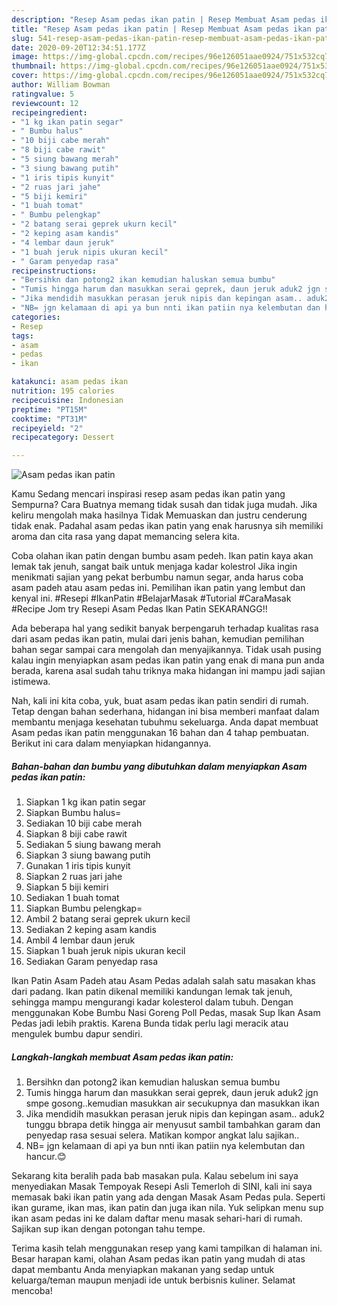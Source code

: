 ```yaml
---
description: "Resep Asam pedas ikan patin | Resep Membuat Asam pedas ikan patin Yang Sempurna"
title: "Resep Asam pedas ikan patin | Resep Membuat Asam pedas ikan patin Yang Sempurna"
slug: 541-resep-asam-pedas-ikan-patin-resep-membuat-asam-pedas-ikan-patin-yang-sempurna
date: 2020-09-20T12:34:51.177Z
image: https://img-global.cpcdn.com/recipes/96e126051aae0924/751x532cq70/asam-pedas-ikan-patin-foto-resep-utama.jpg
thumbnail: https://img-global.cpcdn.com/recipes/96e126051aae0924/751x532cq70/asam-pedas-ikan-patin-foto-resep-utama.jpg
cover: https://img-global.cpcdn.com/recipes/96e126051aae0924/751x532cq70/asam-pedas-ikan-patin-foto-resep-utama.jpg
author: William Bowman
ratingvalue: 5
reviewcount: 12
recipeingredient:
- "1 kg ikan patin segar"
- " Bumbu halus"
- "10 biji cabe merah"
- "8 biji cabe rawit"
- "5 siung bawang merah"
- "3 siung bawang putih"
- "1 iris tipis kunyit"
- "2 ruas jari jahe"
- "5 biji kemiri"
- "1 buah tomat"
- " Bumbu pelengkap"
- "2 batang serai geprek ukurn kecil"
- "2 keping asam kandis"
- "4 lembar daun jeruk"
- "1 buah jeruk nipis ukuran kecil"
- " Garam penyedap rasa"
recipeinstructions:
- "Bersihkn dan potong2 ikan kemudian haluskan semua bumbu"
- "Tumis hingga harum dan masukkan serai geprek, daun jeruk aduk2 jgn smpe gosong..kemudian masukkan air secukupnya dan masukkan ikan"
- "Jika mendidih masukkan perasan jeruk nipis dan kepingan asam.. aduk2 tunggu bbrapa detik hingga air menyusut sambil tambahkan garam dan penyedap rasa sesuai selera. Matikan kompor angkat lalu sajikan.."
- "NB= jgn kelamaan di api ya bun nnti ikan patiin nya kelembutan dan hancur.😊"
categories:
- Resep
tags:
- asam
- pedas
- ikan

katakunci: asam pedas ikan 
nutrition: 195 calories
recipecuisine: Indonesian
preptime: "PT15M"
cooktime: "PT31M"
recipeyield: "2"
recipecategory: Dessert

---
```



![Asam pedas ikan patin](https://img-global.cpcdn.com/recipes/96e126051aae0924/751x532cq70/asam-pedas-ikan-patin-foto-resep-utama.jpg)

Kamu Sedang mencari inspirasi resep asam pedas ikan patin yang Sempurna? Cara Buatnya memang tidak susah dan tidak juga mudah. Jika keliru mengolah maka hasilnya Tidak Memuaskan dan justru cenderung tidak enak. Padahal asam pedas ikan patin yang enak harusnya sih memiliki aroma dan cita rasa yang dapat memancing selera kita.

Coba olahan ikan patin dengan bumbu asam pedeh. Ikan patin kaya akan lemak tak jenuh, sangat baik untuk menjaga kadar kolestrol Jika ingin menikmati sajian yang pekat berbumbu namun segar, anda harus coba asam padeh atau asam pedas ini. Pemilihan ikan patin yang lembut dan kenyal ini. #Resepi #IkanPatin #BelajarMasak #Tutorial #CaraMasak #Recipe Jom try Resepi Asam Pedas Ikan Patin SEKARANGG!!

Ada beberapa hal yang sedikit banyak berpengaruh terhadap kualitas rasa dari asam pedas ikan patin, mulai dari jenis bahan, kemudian pemilihan bahan segar sampai cara mengolah dan menyajikannya. Tidak usah pusing kalau ingin menyiapkan asam pedas ikan patin yang enak di mana pun anda berada, karena asal sudah tahu triknya maka hidangan ini mampu jadi sajian istimewa.


Nah, kali ini kita coba, yuk, buat asam pedas ikan patin sendiri di rumah. Tetap dengan bahan sederhana, hidangan ini bisa memberi manfaat dalam membantu menjaga kesehatan tubuhmu sekeluarga. Anda dapat membuat Asam pedas ikan patin menggunakan 16 bahan dan 4 tahap pembuatan. Berikut ini cara dalam menyiapkan hidangannya.

<!--inarticleads1-->

##### Bahan-bahan dan bumbu yang dibutuhkan dalam menyiapkan Asam pedas ikan patin:

1. Siapkan 1 kg ikan patin segar
1. Siapkan  Bumbu halus=
1. Sediakan 10 biji cabe merah
1. Siapkan 8 biji cabe rawit
1. Sediakan 5 siung bawang merah
1. Siapkan 3 siung bawang putih
1. Gunakan 1 iris tipis kunyit
1. Siapkan 2 ruas jari jahe
1. Siapkan 5 biji kemiri
1. Sediakan 1 buah tomat
1. Siapkan  Bumbu pelengkap=
1. Ambil 2 batang serai geprek ukurn kecil
1. Sediakan 2 keping asam kandis
1. Ambil 4 lembar daun jeruk
1. Siapkan 1 buah jeruk nipis ukuran kecil
1. Sediakan  Garam penyedap rasa


Ikan Patin Asam Padeh atau Asam Pedas adalah salah satu masakan khas dari padang. Ikan patin dikenal memiliki kandungan lemak tak jenuh, sehingga mampu mengurangi kadar kolesterol dalam tubuh. Dengan menggunakan Kobe Bumbu Nasi Goreng Poll Pedas, masak Sup Ikan Asam Pedas jadi lebih praktis. Karena Bunda tidak perlu lagi meracik atau mengulek bumbu dapur sendiri. 

<!--inarticleads2-->

##### Langkah-langkah membuat Asam pedas ikan patin:

1. Bersihkn dan potong2 ikan kemudian haluskan semua bumbu
1. Tumis hingga harum dan masukkan serai geprek, daun jeruk aduk2 jgn smpe gosong..kemudian masukkan air secukupnya dan masukkan ikan
1. Jika mendidih masukkan perasan jeruk nipis dan kepingan asam.. aduk2 tunggu bbrapa detik hingga air menyusut sambil tambahkan garam dan penyedap rasa sesuai selera. Matikan kompor angkat lalu sajikan..
1. NB= jgn kelamaan di api ya bun nnti ikan patiin nya kelembutan dan hancur.😊


Sekarang kita beralih pada bab masakan pula. Kalau sebelum ini saya menyediakan Masak Tempoyak Resepi Asli Temerloh di SINI, kali ini saya memasak baki ikan patin yang ada dengan Masak Asam Pedas pula. Seperti ikan gurame, ikan mas, ikan patin dan juga ikan nila. Yuk selipkan menu sup ikan asam pedas ini ke dalam daftar menu masak sehari-hari di rumah. Sajikan sup ikan dengan potongan tahu tempe. 

Terima kasih telah menggunakan resep yang kami tampilkan di halaman ini. Besar harapan kami, olahan Asam pedas ikan patin yang mudah di atas dapat membantu Anda menyiapkan makanan yang sedap untuk keluarga/teman maupun menjadi ide untuk berbisnis kuliner. Selamat mencoba!
